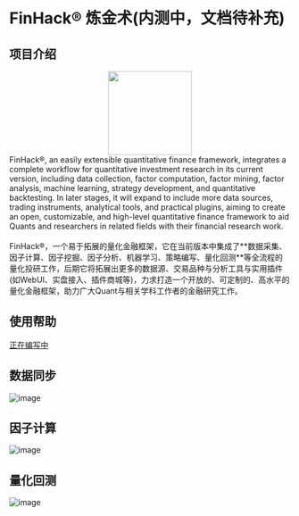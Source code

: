# FinHack® 炼金术(内测中，文档待补充)
## 项目介绍
<div align=center><img width="150" height="150" src="https://github.com/FinHackCN/finhack/assets/6196607/6a98eddc-2fee-4306-93a5-23567a90a868"/></div>

<div>FinHack®, an easily extensible quantitative finance framework, integrates a complete workflow for quantitative investment research in its current version, including data collection, factor computation, factor mining, factor analysis, machine learning, strategy development, and quantitative backtesting. In later stages, it will expand to include more data sources, trading instruments, analytical tools, and practical plugins, aiming to create an open, customizable, and high-level quantitative finance framework to aid Quants and researchers in related fields with their financial research work.</div>
<br/>
<div>FinHack®，一个易于拓展的量化金融框架，它在当前版本中集成了**数据采集、因子计算、因子挖掘、因子分析、机器学习、策略编写、量化回测**等全流程的量化投研工作，后期它将拓展出更多的数据源、交易品种与分析工具与实用插件(如WebUI、实盘接入、插件商城等)，力求打造一个开放的、可定制的、高水平的量化金融框架，助力广大Quant与相关学科工作者的金融研究工作。</div>

## 使用帮助
 [正在编写中](https://github.com/FinHackCN/finhack/wiki)
 
## 数据同步
![image](https://github.com/FinHackCN/finhack/assets/6196607/63870118-f7b0-473b-b8df-8bdbd748c018)

## 因子计算
![image](https://github.com/FinHackCN/finhack/assets/6196607/78786b5f-9520-4826-9fe1-9b1657c4d1cc)


## 量化回测
![image](https://github.com/FinHackCN/finhack/assets/6196607/45210870-8167-425b-ba98-17d80d79ee7b)
